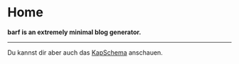 # Home

**barf is an extremely minimal blog generator.**



---
Du kannst dir aber auch das [KapSchema](./public/KapSchema.svg) anschauen.
